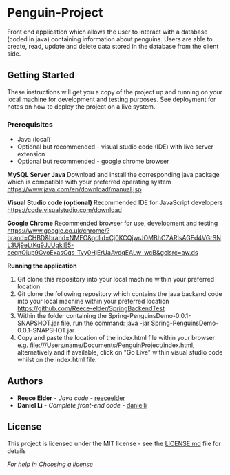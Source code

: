 # Penguin-Project

Front end application which allows the user to interact with a database (coded in java) containing information about penguins. Users are able to create, read, update and delete data stored in the database from the client side. 

## Getting Started

These instructions will get you a copy of the project up and running on your local machine for development and testing purposes. See deployment for notes on how to deploy the project on a live system.

### Prerequisites

* Java (local)
* Optional but recommended - visual studio code (IDE) with live server extension
* Optional but recommended - google chrome browser 


**MySQL Server**
**Java**
Download and install the corresponding java package which is compatible with your preferred operating system https://www.java.com/en/download/manual.jsp

**Visual Studio code (optional)**
Recommended IDE for JavaScript developers https://code.visualstudio.com/download

**Google Chrome**
Recommended browser for use, development and testing https://www.google.co.uk/chrome/?brand=CHBD&brand=NMEO&gclid=Cj0KCQjwrJOMBhCZARIsAGEd4VGrSNL3Uj9eLtKq9JJUgklE5-ceqnOiup9GvoExasCqs_Tvy0HjErUaAvdqEALw_wcB&gclsrc=aw.ds

**Running the application**
1. Git clone this repository into your local machine within your preferred location
2. Git clone the following repository which contains the java backend code into your local machine within your preferred location https://github.com/Reece-elder/SpringBackendTest
3. Within the folder containing the Spring-PenguinsDemo-0.0.1-SNAPSHOT.jar file, run the command: java -jar Spring-PenguinsDemo-0.0.1-SNAPSHOT.jar
4. Copy and paste the location of the index.html file within your browser e.g. file:///Users/name/Documents/PenguinProject/index.html, alternatively and if available, click on "Go Live" within visual studio code whilst on the index.html file. 

## Authors

* **Reece Elder** - *Java code* - [reeceelder](https://github.com/Reece-elder)
* **Daniel Li** - *Complete front-end code* - [danielli](https://github.com/DanLi14)

## License

This project is licensed under the MIT license - see the [LICENSE.md](LICENSE.md) file for details 

*For help in [Choosing a license](https://choosealicense.com/)*
